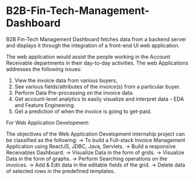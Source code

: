 # B2B-Fin-Tech-Management-Dashboard
B2B Fin-Tech Management Dashboard fetches data from a backend server and displays it through the integration of a front-end UI web application.

The web application would assist the people working in the Account Receivable departments in their day-to-day activities. The web Applications addresses the following issues:

  1. View the invoice data from various buyers,
  2. See various fields/attributes of the invoice(s) from a particular buyer.
  3. Perform Data Pre-processing on the invoice data.
  4. Get account-level analytics to easily visualize and interpret data – EDA and Feature Engineering.
  5. Get a prediction of when the invoice is going to get-paid.
  
For Web Application Development: 

The objectives of the Web Application Development internship project can be classified as the following: 
  -> To build a Full-stack Invoice Management Application using ReactJS, JDBC, Java, Servlets. 
  -> Build a responsive Receivables Dashboard. -> Visualize Data in the form of grids. 
  -> Visualize Data in the form of graphs. 
  -> Perform Searching operations on the invoices. 
  -> Add & Edit data in the editable fields of the grid. 
  -> Delete data of selected rows in the predefined templates.

